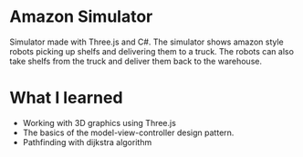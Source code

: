 # Amazon Simulator
Simulator made with Three.js and C#. The simulator shows amazon style robots picking up shelfs and delivering them to a truck.
The robots can also take shelfs from the truck and deliver them back to the warehouse.
# What I learned
- Working with 3D graphics using Three.js
- The basics of the model-view-controller design pattern.
- Pathfinding with dijkstra algorithm
